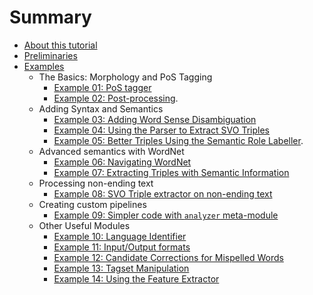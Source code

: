 # Summary

* [About this tutorial](README.md)
* [Preliminaries](preliminaries.md)
* [Examples](tutorial.md)
  * The Basics: Morphology and PoS Tagging
    * [Example 01: PoS tagger](example01.md)
    * [Example 02: Post-processing](example02.md).
  * Adding Syntax and Semantics
    * [Example 03: Adding Word Sense Disambiguation](example03.md)
    * [Example 04: Using the Parser to Extract SVO Triples](example04.md)
    * [Example 05: Better Triples Using the Semantic Role Labeller](example05.md).
  * Advanced semantics with WordNet
    * [Example 06: Navigating WordNet](example06.md)
    * [Example 07: Extracting Triples with Semantic Information](example07.md)
  * Processing non-ending text
     * [Example 08: SVO Triple extractor on non-ending text](example08.md)
  * Creating custom pipelines
    * [Example 09: Simpler code with `analyzer` meta-module](example09.md)
  * Other Useful Modules
    * [Example 10: Language Identifier](example10.md)
    * [Example 11: Input/Output formats](example11.md)
    * [Example 12: Candidate Corrections for Mispelled Words](example12.md)
    * [Example 13: Tagset Manipulation](example13.md)
    * [Example 14: Using the Feature Extractor](example14.md)


